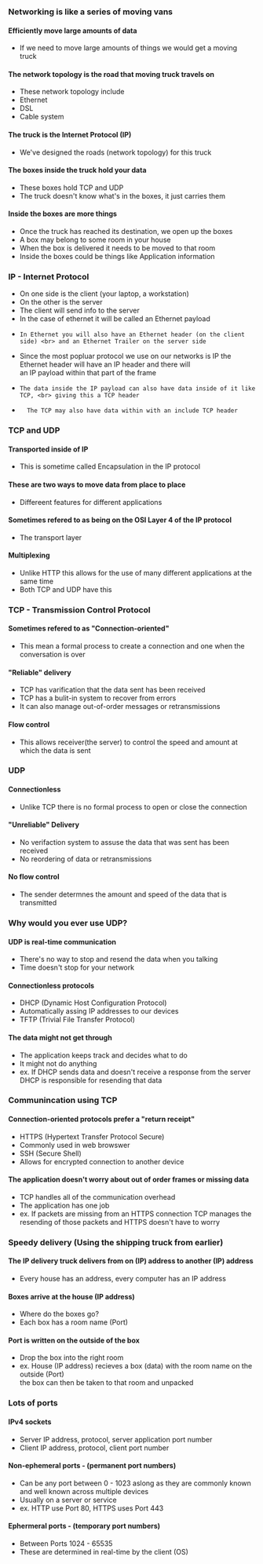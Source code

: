 ### Networking is like a series of moving vans

#### Efficiently move large amounts of data
- If we need to move large amounts of things we would get a moving truck

#### The network topology is the road that moving truck travels on
- These network topology include
-   Ethernet
-   DSL
-   Cable system

#### The truck is the Internet Protocol (IP)
- We've designed the roads (network topology) for this truck

#### The boxes inside the truck hold your data
- These boxes hold TCP and UDP
-   The truck doesn't know what's in the boxes, it just carries them

#### Inside the boxes are more things
- Once the truck has reached its destination, we open up the boxes
- A box may belong to some room in your house
-   When the box is delivered it needs to be moved to that room
- Inside the boxes could be things like Application information

### IP - Internet Protocol

- On one side is the client (your laptop, a workstation)
- On the other is the server
- The client will send info to the server
-   In the case of ethernet it will be called an Ethernet payload
-     In Ethernet you will also have an Ethernet header (on the client side) <br> and an Ethernet Trailer on the server side
-   Since the most popluar protocol we use on our networks is IP the Ethernet header will have an IP header and there will <br> an IP payload within that part of the frame
-     The data inside the IP payload can also have data inside of it like TCP, <br> giving this a TCP header
-       The TCP may also have data within with an include TCP header

### TCP and UDP

#### Transported inside of IP 
- This is sometime called Encapsulation in the IP protocol

#### These are two ways to move data from place to place
- Differeent features for different applications

#### Sometimes refered to as being on the OSI Layer 4 of the IP protocol
- The transport layer

#### Multiplexing
- Unlike HTTP this allows for the use of many different applications at the same time
- Both TCP and UDP have this

### TCP - Transmission Control Protocol

#### Sometimes refered to as "Connection-oriented"
- This mean a formal process to create a connection and one when the conversation is over

#### "Reliable" delivery
- TCP has varification that the data sent has been received
- TCP has a bulit-in system to recover from errors
- It can also manage out-of-order messages or retransmissions

#### Flow control
- This allows receiver(the server) to control the speed and amount at which the data is sent

### UDP 

#### Connectionless
- Unlike TCP there is no formal process to open or close the connection

#### "Unreliable" Delivery
- No verifaction system to assuse the data that was sent has been received
- No reordering of data or retransmissions

#### No flow control
- The sender determnes the amount and speed of the data that is transmitted

### Why would you ever use UDP?

#### UDP is real-time communication
- There's no way to stop and resend the data when you talking 
- Time doesn't stop for your network

#### Connectionless protocols
- DHCP (Dynamic Host Configuration Protocol)
-   Automatically assing IP addresses to our devices
- TFTP (Trivial File Transfer Protocol)

#### The data might not get through
- The application keeps track and decides what to do 
- It might not do anything
- ex. If DHCP sends data and doesn't receive a response from the server DHCP is responsible for resending that data

### Communincation using TCP

#### Connection-oriented protocols prefer a "return receipt"
- HTTPS (Hypertext Transfer Protocol Secure)
-   Commonly used in web browswer
- SSH (Secure Shell)
-   Allows for encrypted connection to another device

#### The application doesn't worry about out of order frames or missing data
- TCP handles all of the communication overhead
- The application has one job
- ex. If packets are missing from an HTTPS connection TCP manages the resending of those packets and HTTPS doesn't have to worry

### Speedy delivery (Using the shipping truck from earlier)

#### The IP delivery truck delivers from on (IP) address to another (IP) address
- Every house has an address, every computer has an IP address

#### Boxes arrive at the house (IP address)
- Where do the boxes go?
- Each box has a room name (Port)

#### Port is written on the outside of the box
- Drop the box into the right room
- ex. House (IP address) recieves a box (data) with the room name on the outside (Port) <br> the box can then be taken to that room and unpacked

### Lots of ports

#### IPv4 sockets
- Server IP address, protocol, server application port number
- Client IP address, protocol, client port number

#### Non-ephemeral ports - (permanent port numbers)
- Can be any port between 0 - 1023 aslong as they are commonly known and well known across multiple devices
- Usually on a server or service
- ex. HTTP use Port 80, HTTPS uses Port 443

#### Ephermeral ports - (temporary port numbers)
- Between Ports 1024 - 65535
- These are determined in real-time by the client (OS)
